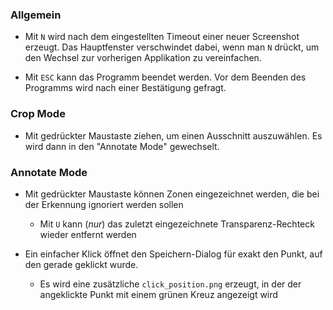 ### Allgemein

* Mit `N` wird nach dem eingestellten Timeout einer neuer Screenshot erzeugt. Das Hauptfenster verschwindet dabei, wenn man `N` drückt, um den Wechsel zur vorherigen Applikation zu vereinfachen.

* Mit `ESC` kann das Programm beendet werden. Vor dem Beenden des Programms wird nach einer Bestätigung gefragt.

### Crop Mode

* Mit gedrückter Maustaste ziehen, um einen Ausschnitt auszuwählen. Es wird dann in den "Annotate Mode" gewechselt.

### Annotate Mode

* Mit gedrückter Maustaste können Zonen eingezeichnet werden, die bei der Erkennung ignoriert werden sollen

  * Mit `U` kann (_nur_) das zuletzt eingezeichnete Transparenz-Rechteck wieder entfernt werden

* Ein einfacher Klick öffnet den Speichern-Dialog für exakt den Punkt, auf den gerade geklickt wurde.

  * Es wird eine zusätzliche `click_position.png` erzeugt, in der der angeklickte Punkt mit einem grünen Kreuz angezeigt wird